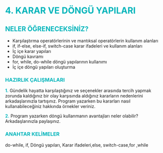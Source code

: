 <h1 style="color:#00b5bb;">4. KARAR VE DÖNGÜ YAPILARI</h1>

<h2 style="color:#00b5bb;">NELER ÖĞRENECEKSİNİZ?</h2>

- Karşılaştırma operatörlerinin ve mantıksal operatörlerin kullanım alanları
- if, if-else, else-if, switch-case karar ifadeleri ve kullanım alanları
- İç içe karar yapıları
- Döngü kavramı
- for, while, do-while döngü yapılarının kullanımı
- İç içe döngü yapıları oluşturma

<h3 style="color:#00b5bb;">HAZIRLIK ÇALIŞMALARI</h3>
<span style="color:#00b5bb;font-weight:bold;">1.</span> Gündelik hayatta karşılaştığınız ve seçenekler arasında tercih yapmak zorunda kaldığınız bir olay karşısında aldığınız kararların nedenlerini arkadaşlarınızla tartışınız. Program yazarken bu kararları nasıl kullanabileceğiniz hakkında örnekler veriniz.

<span style="color:#00b5bb;font-weight:bold;">2.</span> Program yazarken döngü kullanmanın avantajları neler olabilir? Arkadaşlarınızla paylaşınız.

<h3 style="color:#00b5bb;">ANAHTAR KELİMELER</h3>

do-while, if, Döngü yapıları, Karar ifadeleri,else, switch-case,for ,while
